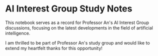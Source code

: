 # AI Interest Group Study Notes

This notebook serves as a record for Professor An's AI Interest Group discussions, focusing on the latest developments in the field of artificial intelligence.

I am thrilled to be part of Professor An's study group and would like to extend my heartfelt thanks for this opportunity!

```{tableofcontents}
```
